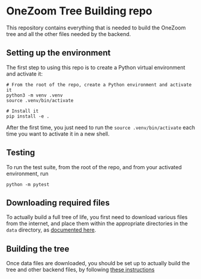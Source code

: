 # OneZoom Tree Building repo

This repository contains everything that is needed to build the OneZoom tree and  all the other files needed by the backend.

## Setting up the environment

The first step to using this repo is to create a Python virtual environment and activate it:

    # From the root of the repo, create a Python environment and activate it
    python3 -m venv .venv
    source .venv/bin/activate

    # Install it
    pip install -e .

After the first time, you just need to run the `source .venv/bin/activate` each time you want to activate it in a new shell.

## Testing

To run the test suite, from the root of the repo, and from your activated environment, run

    python -m pytest

## Downloading required files

To actually build a full tree of life, you first need to download various files from the internet, and place them within the appropriate directories in the `data` directory, as [documented here](data/README.markdown).

## Building the tree

Once data files are downloaded, you should be set up to actually build the tree and other backend files, by following [these instructions](oz_tree_build/README.markdown)